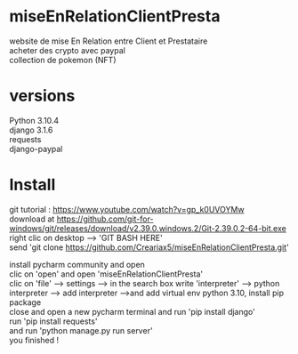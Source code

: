 # miseEnRelationClientPresta
website de mise En Relation entre Client et Prestataire  
acheter des crypto avec paypal  
collection de pokemon (NFT)  

# versions
Python 3.10.4   
django 3.1.6  
requests  
django-paypal  

# Install
git tutorial : https://www.youtube.com/watch?v=gp_k0UVOYMw  
download at https://github.com/git-for-windows/git/releases/download/v2.39.0.windows.2/Git-2.39.0.2-64-bit.exe  
right clic on desktop --> 'GIT BASH HERE'  
send 'git clone https://github.com/Creariax5/miseEnRelationClientPresta.git'  
  
install pycharm community and open  
clic on 'open' and open 'miseEnRelationClientPresta'  
clic on 'file' --> settings --> in the search box write 'interpreter' --> python interpreter --> add interpreter -->and add virtual env python 3.10, install pip package  
close and open a new pycharm terminal and run 'pip install django'  
run 'pip install requests'  
and run 'python manage.py run server'  
you finished !
